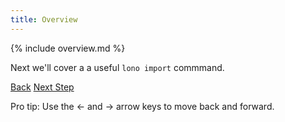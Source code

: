 ```yaml
---
title: Overview
---
```


{% include overview.md %}

Next we'll cover a a useful `lono import` commmand.

<a id="prev" class="btn btn-basic" href="{% link quick-start.md %}">Back</a>
<a id="next" class="btn btn-primary" href="{% link import-templates.md %}">Next Step</a>
<p class="keyboard-tip">Pro tip: Use the <- and -> arrow keys to move back and forward.</p>
